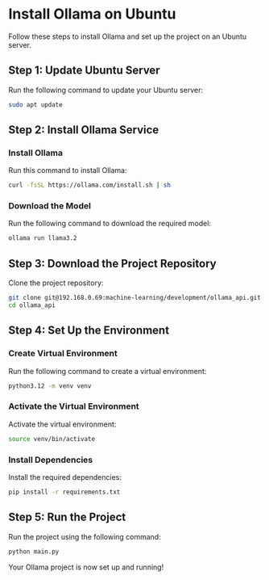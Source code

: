 # Install Ollama on Ubuntu

Follow these steps to install Ollama and set up the project on an Ubuntu server.

## Step 1: Update Ubuntu Server

Run the following command to update your Ubuntu server:
```bash
sudo apt update
```

## Step 2: Install Ollama Service

### Install Ollama
Run this command to install Ollama:
```bash
curl -fsSL https://ollama.com/install.sh | sh
```

### Download the Model
Run the following command to download the required model:
```bash
ollama run llama3.2
```

## Step 3: Download the Project Repository

Clone the project repository:
```bash
git clone git@192.168.0.69:machine-learning/development/ollama_api.git
cd ollama_api
```

## Step 4: Set Up the Environment

### Create Virtual Environment
Run the following command to create a virtual environment:
```bash
python3.12 -m venv venv
```

### Activate the Virtual Environment
Activate the virtual environment:
```bash
source venv/bin/activate
```

### Install Dependencies
Install the required dependencies:
```bash
pip install -r requirements.txt
```

## Step 5: Run the Project

Run the project using the following command:
```bash
python main.py
```

Your Ollama project is now set up and running!

